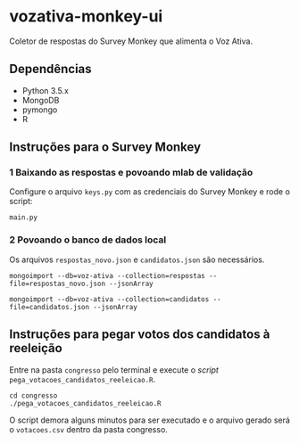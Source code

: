 # vozativa-monkey-ui

Coletor de respostas do Survey Monkey que alimenta o Voz Ativa.

## Dependências

- Python 3.5.x
- MongoDB
- pymongo
- R

## Instruções para o Survey Monkey

### 1 Baixando as respostas e povoando mlab de validação

Configure o arquivo `keys.py` com as credenciais do Survey Monkey e rode o script:

```
main.py
```

### 2 Povoando o banco de dados local

Os arquivos `respostas_novo.json` e `candidatos.json` são necessários.

```
mongoimport --db=voz-ativa --collection=respostas --file=respostas_novo.json --jsonArray

mongoimport --db=voz-ativa --collection=candidatos --file=candidatos.json --jsonArray
```

## Instruções para pegar votos dos candidatos à reeleição

Entre na pasta `congresso` pelo terminal e execute o _script_ `pega_votacoes_candidatos_reeleicao.R`.

```
cd congresso
./pega_votacoes_candidatos_reeleicao.R
```

O script demora alguns minutos para ser executado e o arquivo gerado será o `votacoes.csv` dentro da pasta congresso.

